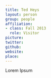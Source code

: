 ```yaml
---
title: Ted Heys
layout: person
group: people
affiliation:
- class: Fall 2013
  role: Visitor
picture:
twitter:
github:
website:
place:
---
```

Lorem Ipsum